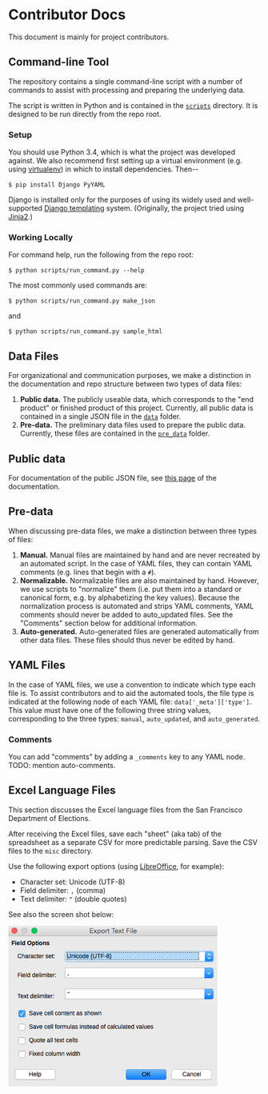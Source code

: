 # Contributor Docs

This document is mainly for project contributors.


## Command-line Tool

The repository contains a single command-line script with a number of
commands to assist with processing and preparing the underlying data.

The script is written in Python and is contained in the
[`scripts`][path_scripts] directory.  It is designed to be run directly
from the repo root.


### Setup

You should use Python 3.4, which is what the project was developed against.
We also recommend first setting up a virtual environment (e.g. using
[virtualenv][virtualenv]) in which to install dependencies.  Then--

    $ pip install Django PyYAML

Django is installed only for the purposes of using its widely used
and well-supported [Django templating][django_templates] system.
(Originally, the project tried using [Jinja2][jinja2].)


### Working Locally

For command help, run the following from the repo root:

    $ python scripts/run_command.py --help

The most commonly used commands are:

    $ python scripts/run_command.py make_json

and

    $ python scripts/run_command.py sample_html


## Data Files

For organizational and communication purposes, we make a distinction in the
documentation and repo structure between two types of data files:

1. **Public data.**  The publicly useable data, which corresponds to the
   "end product" or finished product of this project.  Currently, all public
   data is contained in a single JSON file in the [`data`][path_data] folder.
2. **Pre-data.**  The preliminary data files used to prepare the public data.
   Currently, these files are contained in the [`pre_data`][path_pre_data]
   folder.


## Public data

For documentation of the public JSON file, see [this page][path_docs_json]
of the documentation.


## Pre-data

When discussing pre-data files, we make a distinction between three types
of files:

1. **Manual.**  Manual files are maintained by hand and are never
   recreated by an automated script.  In the case of YAML files, they can
   contain YAML comments (e.g. lines that begin with a `#`).
2. **Normalizable.**  Normalizable files are also maintained by hand.
   However, we use scripts to "normalize" them (i.e. put them into a
   standard or canonical form, e.g. by alphabetizing the key values).
   Because the normalization process is automated and strips YAML comments,
   YAML comments should never be added to auto_updated files.
   See the "Comments" section below for additional information.
3. **Auto-generated.**  Auto-generated files are generated automatically
   from other data files.  These files should thus never be edited by hand.


## YAML Files

In the case of YAML files, we use a convention to indicate which type
each file is.  To assist contributors and to aid the automated tools, the
file type is indicated at the following node of each YAML file:
`data['_meta']['type']`.  This value must have one of the following three
string values, corresponding to the three types: `manual`, `auto_updated`,
and `auto_generated`.


### Comments

You can add "comments" by adding a `_comments` key to any YAML node.
TODO: mention auto-comments.


## Excel Language Files

This section discusses the Excel language files from the San Francisco
Department of Elections.

After receiving the Excel files, save each "sheet" (aka tab) of the
spreadsheet as a separate CSV for more predictable parsing.
Save the CSV files to the `misc` directory.

Use the following export options (using [LibreOffice][libre_office],
for example):

* Character set: Unicode (UTF-8)
* Field delimiter: `,` (comma)
* Text delimiter: `"` (double quotes)

See also the screen shot below:

![](images/excel_to_csv.png "Options to Export Excel to CSV")


[django_templates]: https://docs.djangoproject.com/en/stable/topics/templates
[jinja2]: http://jinja.pocoo.org/docs/
[path_data]: ../data
[path_docs_json]: json.md
[path_pre_data]: ../pre_data
[path_scripts]: ../scripts
[public_data]: develop.md
[libre_office]: http://www.libreoffice.org/
[virtualenv]: https://pypi.python.org/pypi/virtualenv/
